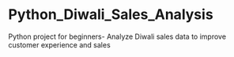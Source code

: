 # Python_Diwali_Sales_Analysis

Python project for beginners- Analyze Diwali sales data to improve customer experience and sales
